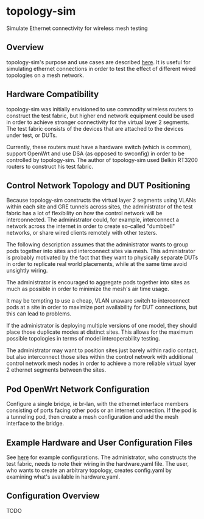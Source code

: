 # topology-sim
Simulate Ethernet connectivity for wireless mesh testing

## Overview
topology-sim's purpose and use cases are described [here](https://github.com/andrewstrohman/topology-sim/raw/main/docs/Topology%20Simulation%20for%20Mesh%20Testing.pdf).
It is useful for simulating ethernet connections in order to test the effect of different wired topologies on a mesh network.

## Hardware Compatibility
topology-sim was initially envisioned to use commodity wireless routers to construct the test fabric, but higher end network equipment could be used in order to achieve stronger connectivity for the virtual layer 2 segments. The test fabric consists of the devices that are attached to the devices under test, or DUTs.

Currently, these routers must have a hardware switch (which is common), support OpenWrt and use DSA (as opposed to swconfig) in order to be controlled by topology-sim.
The author of topology-sim used Belkin RT3200 routers to construct his test fabric.

## Control Network Topology and DUT Positioning
Because topology-sim constructs the virtual layer 2 segments using VLANs within each site and GRE tunnels across sites, the administrator of the test fabric has a lot of flexibility on how the control network will be interconnected. The administrator could, for example, interconnect a network across the internet in order to create so-called "dumbbell" networks, or share wired clients remotely with other testers.

The following description assumes that the administrator wants to group pods together into sites and interconnect sites via mesh. This administrator is probably motivated by the fact that they want to physically separate DUTs in order to replicate real world placements, while at the same time avoid unsightly wiring.

The administrator is encouraged to aggregate pods together into sites as much as possible in order to minimize the mesh's air time usage.

It may be tempting to use a cheap, VLAN unaware switch to interconnect pods at a site in order to maximize port availability for DUT connections, but this can lead to problems.

If the administrator is deploying multiple versions of one model, they should place those duplicate modes at distinct sites. This allows for the maximum possible topologies in terms of model interoperability testing.

The administrator may want to position sites just barely within radio contact, but also interconnect those sites within the control network with additional control network mesh nodes in order to achieve a more reliable virtual layer 2 ethernet segments between the sites.

## Pod OpenWrt Network Configuration
Configure a single bridge, ie br-lan, with the ethernet interface members consisting of ports facing other pods or an internet connection. If the pod is a tunneling pod, then create a mesh configuration and add the mesh interface to the bridge.

## Example Hardware and User Configuration Files
See [here](https://github.com/andrewstrohman/topology-sim/tree/main/example-configs) for example configurations. The administrator, who constructs the test fabric, needs to note their wiring in the hardware.yaml file. The user, who wants to create an arbitrary topology, creates config.yaml by examining what's available in hardware.yaml.

## Configuration Overview
TODO
